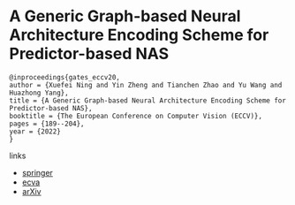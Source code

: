 # A Generic Graph-based Neural Architecture Encoding Scheme for Predictor-based NAS

```
@inproceedings{gates_eccv20,
author = {Xuefei Ning and Yin Zheng and Tianchen Zhao and Yu Wang and Huazhong Yang},
title = {A Generic Graph-based Neural Architecture Encoding Scheme for Predictor-based NAS},
booktitle = {The European Conference on Computer Vision (ECCV)},
pages = {189--204},
year = {2022}
}
```

links
- [springer](https://link.springer.com/chapter/10.1007/978-3-030-58589-1_39
)
- [ecva](https://www.ecva.net/papers/eccv_2020/papers_ECCV/html/1825_ECCV_2020_paper.php)
- [arXiv](https://arxiv.org/abs/2004.01899)
